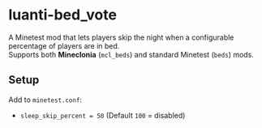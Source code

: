 # luanti-bed_vote
A Minetest mod that lets players skip the night when a configurable percentage of players are in bed.  
Supports both **Mineclonia** (`mcl_beds`) and standard Minetest (`beds`) mods.

## Setup
Add to `minetest.conf`:
- `sleep_skip_percent = 50` (Default `100` = disabled)
